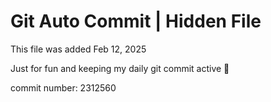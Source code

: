 # Git Auto Commit | Hidden File

This file was added Feb 12, 2025

Just for fun and keeping my daily git commit active 🤪

commit number: 2312560
